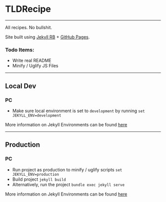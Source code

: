 # TLDRecipe
---
All recipes. No bullshit.

Site built using [Jekyll RB](https://jekyllrb.com/) + [GitHub Pages](https://pages.github.com/).


### Todo Items:
- Write real README
- Minify / Uglify JS Files


---
## Local Dev
### PC
- Make sure local environment is set to `development` by running `set JEKYLL_ENV=development`

More information on Jekyll Environments can be found [here](https://jekyllrb.com/docs/configuration/environments/)

---
## Production
### PC
- Run project as production to minify / uglify scripts `set JEKYLL_ENV=production`
- Build project `jekyll build`
- Alternatively, run the project `bundle exec jekyll serve`

More information on Jekyll Environments can be found [here](https://jekyllrb.com/docs/configuration/environments/)
